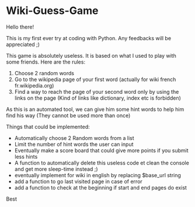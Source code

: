 # Wiki-Guess-Game

Hello there!

This is my first ever try at coding with Python. Any feedbacks will be appreciated ;)

This game is absolutely useless. It is based on what I used to play with some friends. Here are the rules:

1. Choose 2 random words
2. Go to the wikipedia page of your first word (actually for wiki french fr.wikipedia.org)
3. Find a way to reach the page of your second word only by using the links on the page
(Kind of links like dictionary, index etc is forbidden)

As this is an automated tool, we can give him some hint words to help him find his way (They cannot be used more than once)


Things that could be implemented:
- Automatically choose 2 Random words from a list
- Limit the number of hint words the user can input 
- Eventually make a score board that could give more points if you submit less hints
- A function to automatically delete this useless code et clean the console and get more sleep-time instead ;)
- eventually implement for wiki in english by replacing $base_url string
- add a function to go last visited page in case of error
- add a function to check at the beginning if start and end pages do exist


Best
